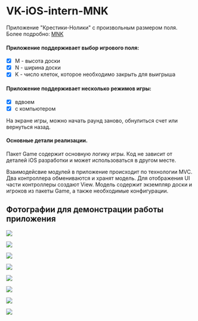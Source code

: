 # VK-iOS-intern-MNK

Приложение "Крестики-Нолики" с произвольным размером поля. Более подробно: [MNK](https://en.wikipedia.org/wiki/M,n,k-game)

#### Приложение поддерживает выбор игрового поля:
- [x] M - высота доски
- [x] N - ширина доски
- [x] K - число клеток, которое необходимо закрыть для выигрыша

#### Приложение поддерживает несколько режимов игры:
- [x] вдвоем
- [x] с компьютером

На экране игры, можно начать раунд заново, обнулиться счет или вернуться назад.

#### Основные детали реализации.
Пакет Game содержит основную логику игры. Код не зависит от деталей iOS разработки и может использоваться в другом месте.

Взаимодейсвие модулей в приложение происходит по технологии MVC. Два контроллера обмениваются и хранят модель. Для отображения UI части контроллеры создают View. Модель содержит экземпляр доски и игроков из пакеты Game, а также необходимые конфигурации.

## Фотографии для демонстрации работы приложения
![](https://github.com/gr-rassadnikov/VK-iOS-intern-MNK/blob/main/images/photo_2023-05-10%2022.57.37.jpeg)

![](https://github.com/gr-rassadnikov/VK-iOS-intern-MNK/blob/main/images/photo_2023-05-10%2022.57.40.jpeg)

![](https://github.com/gr-rassadnikov/VK-iOS-intern-MNK/blob/main/images/photo_2023-05-10%2022.57.41.jpeg)

![](https://github.com/gr-rassadnikov/VK-iOS-intern-MNK/blob/main/images/photo_2023-05-10%2022.57.43.jpeg)

![](https://github.com/gr-rassadnikov/VK-iOS-intern-MNK/blob/main/images/photo_2023-05-10%2022.57.44.jpeg)

![](https://github.com/gr-rassadnikov/VK-iOS-intern-MNK/blob/main/images/photo_2023-05-10%2022.57.45.jpeg)

![](https://github.com/gr-rassadnikov/VK-iOS-intern-MNK/blob/main/images/photo_2023-05-10%2022.57.47.jpeg)

![](https://github.com/gr-rassadnikov/VK-iOS-intern-MNK/blob/main/images/photo_2023-05-10%2022.57.48.jpeg)
 
